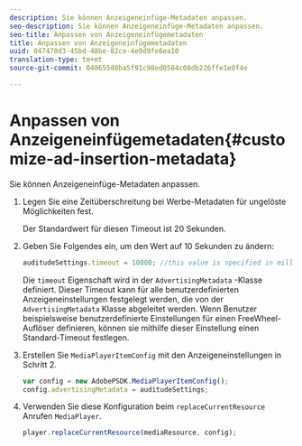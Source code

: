 ```yaml
---
description: Sie können Anzeigeneinfüge-Metadaten anpassen.
seo-description: Sie können Anzeigeneinfüge-Metadaten anpassen.
seo-title: Anpassen von Anzeigeneinfügemetadaten
title: Anpassen von Anzeigeneinfügemetadaten
uuid: 047470d3-45bd-48be-82ce-4e9d9fe6ea10
translation-type: tm+mt
source-git-commit: 040655d8ba5f91c98ed0584c08db226ffe1e0f4e

---
```



# Anpassen von Anzeigeneinfügemetadaten{#customize-ad-insertion-metadata}

Sie können Anzeigeneinfüge-Metadaten anpassen.

1. Legen Sie eine Zeitüberschreitung bei Werbe-Metadaten für ungelöste Möglichkeiten fest.

   Der Standardwert für diesen Timeout ist 20 Sekunden.
1. Geben Sie Folgendes ein, um den Wert auf 10 Sekunden zu ändern:

   ```js
   auditudeSettings.timeout = 10000; //this value is specified in milliseconds
   ```

   Die `timeout` Eigenschaft wird in der `AdvertisingMetadata` -Klasse definiert. Dieser Timeout kann für alle benutzerdefinierten Anzeigeneinstellungen festgelegt werden, die von der `AdvertisingMetadata` Klasse abgeleitet werden. Wenn Benutzer beispielsweise benutzerdefinierte Einstellungen für einen FreeWheel-Auflöser definieren, können sie mithilfe dieser Einstellung einen Standard-Timeout festlegen.

1. Erstellen Sie `MediaPlayerItemConfig` mit den Anzeigeneinstellungen in Schritt 2.

   ```js
   var config = new AdobePSDK.MediaPlayerItemConfig(); 
   config.advertisingMetadata = auditudeSettings;
   ```

1. Verwenden Sie diese Konfiguration beim `replaceCurrentResource` Anrufen `MediaPlayer`.

   ```js
   player.replaceCurrentResource(mediaResource, config);
   ```

